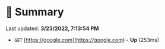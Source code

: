 # 📖 Summary
Last updated: **3/23/2022, 7:13:54 PM**

- `GET` [https://google.com](https://google.com) - **Up** (253ms)
